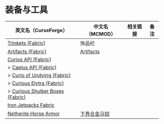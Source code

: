 # 装备与工具

| 英文名（CurseForge）                                                                                          | 中文名（MCMOD）                                      | 相关链接 | 备注 |
| ------------------------------------------------------------------------------------------------------------- | ---------------------------------------------------- | -------- | ---- |
| [Trinkets (Fabric)](https://www.curseforge.com/minecraft/mc-mods/trinkets-fabric)                             | 饰品栏                                               |          |      |
| [Artifacts (Fabric)](https://www.curseforge.com/minecraft/mc-mods/artifacts-fabric)                           | [Artifacts](https://www.mcmod.cn/class/2821.html)    |          |      |
| [Curios API (Fabric)](https://www.curseforge.com/minecraft/mc-mods/curios-fabric)                             |                                                      |          |      |
| > [Caelus API (Fabric)](https://www.curseforge.com/minecraft/mc-mods/caelus-fabric)                           |                                                      |          |      |
| > [Curio of Undying (Fabric)](https://www.curseforge.com/minecraft/mc-mods/curio-of-undying-fabric)           |                                                      |          |      |
| > [Curious Elytra (Fabric)](https://www.curseforge.com/minecraft/mc-mods/curious-elytra-fabric)               |                                                      |          |      |
| > [Curious Shulker Boxes (Fabric)](https://www.curseforge.com/minecraft/mc-mods/curious-shulker-boxes-fabric) |                                                      |          |      |
| [Iron Jetpacks Fabric](https://www.curseforge.com/minecraft/mc-mods/iron-jetpacks-fabric)                     |                                                      |          |      |
| [Netherite Horse Armor](https://www.curseforge.com/minecraft/mc-mods/netherite-horse-armor-mod)               | [下界合金马铠](https://www.mcmod.cn/class/2922.html) |          |      |
